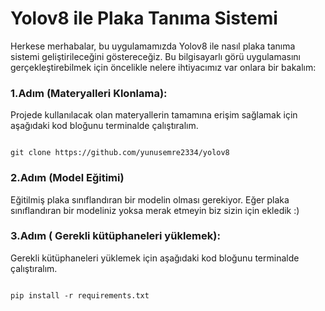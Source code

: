 # Yolov8 ile Plaka Tanıma Sistemi
  Herkese merhabalar, bu uygulamamızda Yolov8 ile nasıl plaka tanıma sistemi geliştirileceğini göstereceğiz. Bu bilgisayarlı görü uygulamasını gerçekleştirebilmek için öncelikle nelere ihtiyacımız var onlara bir bakalım:
  
 ### 1.Adım (Materyalleri Klonlama):
   Projede kullanılacak olan materyallerin tamamına erişim sağlamak için aşağıdaki kod bloğunu terminalde çalıştıralım.

  ```shell

  git clone https://github.com/yunusemre2334/yolov8
  
  ```

### 2.Adım (Model Eğitimi)
Eğitilmiş plaka sınıflandıran bir modelin olması gerekiyor. Eğer plaka sınıflandıran bir modeliniz yoksa merak etmeyin biz sizin için ekledik :)
  
### 3.Adım ( Gerekli kütüphaneleri yüklemek):
Gerekli kütüphaneleri yüklemek için aşağıdaki kod bloğunu terminalde çalıştıralım.
  ```shell

  pip install -r requirements.txt
  
  ```
  




